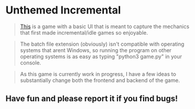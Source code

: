 # Unthemed Incremental

> [This](https://github.com/owenbridges93/unthemed_incremental) is a game with a basic UI that is meant to capture the 
> mechanics that first made incremental/idle games so enjoyable.

> The batch file extension (obviously) isn't compatible with 
> operating systems that arent Windows, so running the program 
> on other operating systems is as easy as typing
> "python3 game.py" in your console.

> As this game is currently work in progress, I have a few ideas to substantially change both the frontend
> and backend of the game.

## Have fun and please report it if you find bugs!